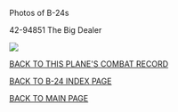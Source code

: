 
Photos of B-24s






 




42-94851 The Big Dealer  

![](42-94851.jpg)  
  

[BACK TO THIS PLANE'S COMBAT RECORD](b24s/42-94851.md)  

[BACK TO B-24 INDEX PAGE](000b24s.md)  

[BACK TO MAIN PAGE](index.html)


